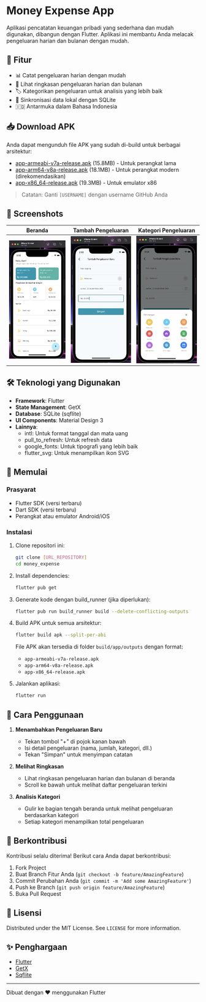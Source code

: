 # Money Expense App

Aplikasi pencatatan keuangan pribadi yang sederhana dan mudah digunakan, dibangun dengan Flutter. Aplikasi ini membantu Anda melacak pengeluaran harian dan bulanan dengan mudah.

## 🚀 Fitur

- 📊 Catat pengeluaran harian dengan mudah
- 📅 Lihat ringkasan pengeluaran harian dan bulanan
- 🏷️ Kategorikan pengeluaran untuk analisis yang lebih baik
- 🔄 Sinkronisasi data lokal dengan SQLite
- 🇮🇩 Antarmuka dalam Bahasa Indonesia

## 📥 Download APK

Anda dapat mengunduh file APK yang sudah di-build untuk berbagai arsitektur:

- [app-armeabi-v7a-release.apk](https://github.com/[USERNAME]/money_expense/raw/main/build/app/outputs/flutter-apk/app-armeabi-v7a-release.apk) (15.8MB) - Untuk perangkat lama
- [app-arm64-v8a-release.apk](https://github.com/[USERNAME]/money_expense/raw/main/build/app/outputs/flutter-apk/app-arm64-v8a-release.apk) (18.1MB) - Untuk perangkat modern (direkomendasikan)
- [app-x86_64-release.apk](https://github.com/[USERNAME]/money_expense/raw/main/build/app/outputs/flutter-apk/app-x86_64-release.apk) (19.3MB) - Untuk emulator x86

> Catatan: Ganti `[USERNAME]` dengan username GitHub Anda

## 📱 Screenshots

| Beranda | Tambah Pengeluaran | Kategori Pengeluaran |
|---------|-------------------|----------------------|
| <img src="screenshoot/Jepretan Layar 2025-09-12 pukul 14.50.30.png" width="200"> | <img src="screenshoot/Jepretan Layar 2025-09-12 pukul 14.52.21.png" width="200"> | <img src="screenshoot/Jepretan Layar 2025-09-12 pukul 14.54.15.png" width="200"> |

## 🛠️ Teknologi yang Digunakan

- **Framework**: Flutter
- **State Management**: GetX
- **Database**: SQLite (sqflite)
- **UI Components**: Material Design 3
- **Lainnya**:
  - intl: Untuk format tanggal dan mata uang
  - pull_to_refresh: Untuk refresh data
  - google_fonts: Untuk tipografi yang lebih baik
  - flutter_svg: Untuk menampilkan ikon SVG

## 🚀 Memulai

### Prasyarat

- Flutter SDK (versi terbaru)
- Dart SDK (versi terbaru)
- Perangkat atau emulator Android/iOS

### Instalasi

1. Clone repositori ini:
   ```bash
   git clone [URL_REPOSITORY]
   cd money_expense
   ```

2. Install dependencies:
   ```bash
   flutter pub get
   ```

3. Generate kode dengan build_runner (jika diperlukan):
   ```bash
   flutter pub run build_runner build --delete-conflicting-outputs
   ```

4. Build APK untuk semua arsitektur:
   ```bash
   flutter build apk --split-per-abi 
   ```
   
   File APK akan tersedia di folder `build/app/outputs` dengan format:
   - `app-armeabi-v7a-release.apk`
   - `app-arm64-v8a-release.apk`
   - `app-x86_64-release.apk`

3. Jalankan aplikasi:
   ```bash
   flutter run
   ```

## 📝 Cara Penggunaan

1. **Menambahkan Pengeluaran Baru**
   - Tekan tombol "+" di pojok kanan bawah
   - Isi detail pengeluaran (nama, jumlah, kategori, dll.)
   - Tekan "Simpan" untuk menyimpan catatan

2. **Melihat Ringkasan**
   - Lihat ringkasan pengeluaran harian dan bulanan di beranda
   - Scroll ke bawah untuk melihat daftar pengeluaran terkini

3. **Analisis Kategori**
   - Gulir ke bagian tengah beranda untuk melihat pengeluaran berdasarkan kategori
   - Setiap kategori menampilkan total pengeluaran

## 🤝 Berkontribusi

Kontribusi selalu diterima! Berikut cara Anda dapat berkontribusi:

1. Fork Project
2. Buat Branch Fitur Anda (`git checkout -b feature/AmazingFeature`)
3. Commit Perubahan Anda (`git commit -m 'Add some AmazingFeature'`)
4. Push ke Branch (`git push origin feature/AmazingFeature`)
5. Buka Pull Request

## 📄 Lisensi

Distributed under the MIT License. See `LICENSE` for more information.

## ✨ Penghargaan

- [Flutter](https://flutter.dev/)
- [GetX](https://pub.dev/packages/get)
- [Sqflite](https://pub.dev/packages/sqflite)

---

Dibuat dengan ❤️ menggunakan Flutter
